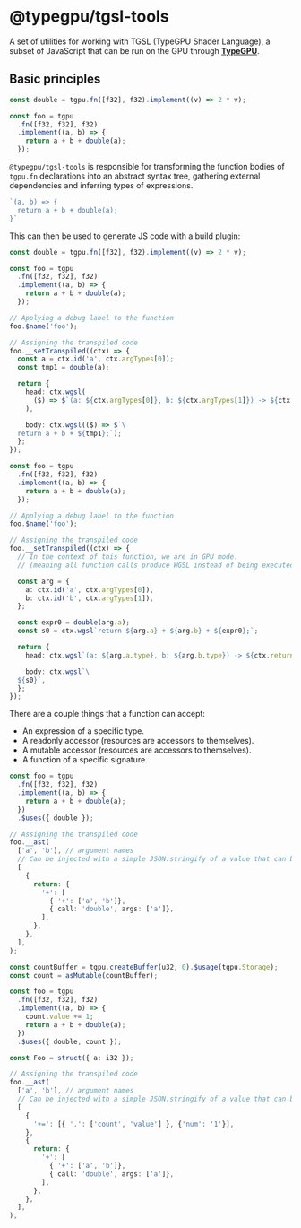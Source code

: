 # @typegpu/tgsl-tools

A set of utilities for working with TGSL (TypeGPU Shader Language), a subset of JavaScript that can be run on the GPU through [**TypeGPU**](https://docs.swmansion.com/typegpu).

## Basic principles

```ts
const double = tgpu.fn([f32], f32).implement((v) => 2 * v);

const foo = tgpu
  .fn([f32, f32], f32)
  .implement((a, b) => {
    return a + b + double(a);
  });

```

`@typegpu/tgsl-tools` is responsible for transforming the function bodies of `tgpu.fn` declarations into an abstract syntax tree, gathering external dependencies and inferring types of expressions.

```ts
`(a, b) => {
  return a + b + double(a);
}`
```

This can then be used to generate JS code with a build plugin:

```ts
const double = tgpu.fn([f32], f32).implement((v) => 2 * v);

const foo = tgpu
  .fn([f32, f32], f32)
  .implement((a, b) => {
    return a + b + double(a);
  });

// Applying a debug label to the function
foo.$name('foo');

// Assigning the transpiled code
foo.__setTranspiled((ctx) => {
  const a = ctx.id('a', ctx.argTypes[0]);
  const tmp1 = double(a);

  return {
    head: ctx.wgsl(
      ($) => $`(a: ${ctx.argTypes[0]}, b: ${ctx.argTypes[1]}) -> ${ctx.returnType}`,
    ),

    body: ctx.wgsl(($) => $`\
  return a + b + ${tmp1};`);
  };
});
```

```ts
const foo = tgpu
  .fn([f32, f32], f32)
  .implement((a, b) => {
    return a + b + double(a);
  });

// Applying a debug label to the function
foo.$name('foo');

// Assigning the transpiled code
foo.__setTranspiled((ctx) => {
  // In the context of this function, we are in GPU mode.
  // (meaning all function calls produce WGSL instead of being executed in JS)

  const arg = {
    a: ctx.id('a', ctx.argTypes[0]),
    b: ctx.id('b', ctx.argTypes[1]),
  };

  const expr0 = double(arg.a);
  const s0 = ctx.wgsl`return ${arg.a} + ${arg.b} + ${expr0};`;

  return {
    head: ctx.wgsl`(a: ${arg.a.type}, b: ${arg.b.type}) -> ${ctx.returnType}`,

    body: ctx.wgsl`\
  ${s0}`,
  };
});
```

There are a couple things that a function can accept:
- An expression of a specific type.
- A readonly accessor (resources are accessors to themselves).
- A mutable accessor (resources are accessors to themselves).
- A function of a specific signature.


```ts
const foo = tgpu
  .fn([f32, f32], f32)
  .implement((a, b) => {
    return a + b + double(a);
  })
  .$uses({ double });

// Assigning the transpiled code
foo.__ast(
  ['a', 'b'], // argument names
  // Can be injected with a simple JSON.stringify of a value that can be computed in the Vite plugin.
  [
    {
      return: {
        '+': [
          { '+': ['a', 'b']},
          { call: 'double', args: ['a']},
        ],
      },
    },
  ],
);
```


```ts
const countBuffer = tgpu.createBuffer(u32, 0).$usage(tgpu.Storage);
const count = asMutable(countBuffer);

const foo = tgpu
  .fn([f32, f32], f32)
  .implement((a, b) => {
    count.value += 1;
    return a + b + double(a);
  })
  .$uses({ double, count });

const Foo = struct({ a: i32 });

// Assigning the transpiled code
foo.__ast(
  ['a', 'b'], // argument names
  // Can be injected with a simple JSON.stringify of a value that can be computed in the Vite plugin.
  [
    {
      '+=': [{ '.': ['count', 'value'] }, {'num': '1'}],
    },
    {
      return: {
        '+': [
          { '+': ['a', 'b']},
          { call: 'double', args: ['a']},
        ],
      },
    },
  ],
);
```